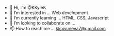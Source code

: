 - 👋 Hi, I’m @KKyleK
- 👀 I’m interested in ... Web development
- 🌱 I’m currently learning ... HTML, CSS, Javascript
- 💞️ I’m looking to collaborate on ...
- 📫 How to reach me ... kkoivuneva7@gmail.com
